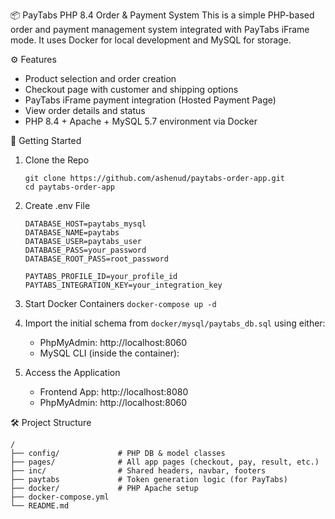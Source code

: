📦 PayTabs PHP 8.4 Order & Payment System
This is a simple PHP-based order and payment management system integrated with PayTabs iFrame mode. It uses Docker for local development and MySQL for storage.

⚙️ Features
- Product selection and order creation
- Checkout page with customer and shipping options
- PayTabs iFrame payment integration (Hosted Payment Page)
- View order details and status
- PHP 8.4 + Apache + MySQL 5.7 environment via Docker

🚀 Getting Started
1. Clone the Repo
    ```
    git clone https://github.com/ashenud/paytabs-order-app.git
    cd paytabs-order-app
    ```
2. Create .env File
    ```
    DATABASE_HOST=paytabs_mysql
    DATABASE_NAME=paytabs
    DATABASE_USER=paytabs_user
    DATABASE_PASS=your_password
    DATABASE_ROOT_PASS=root_password

    PAYTABS_PROFILE_ID=your_profile_id
    PAYTABS_INTEGRATION_KEY=your_integration_key
    ```
3. Start Docker Containers
    `docker-compose up -d`

4. Import the initial schema from `docker/mysql/paytabs_db.sql` using either:
    - PhpMyAdmin: http://localhost:8060
    - MySQL CLI (inside the container):

5. Access the Application
    - Frontend App: http://localhost:8080
    - PhpMyAdmin: http://localhost:8060

🛠️ Project Structure
```
/
├── config/             # PHP DB & model classes
├── pages/              # All app pages (checkout, pay, result, etc.)
├── inc/                # Shared headers, navbar, footers
├── paytabs             # Token generation logic (for PayTabs)
├── docker/             # PHP Apache setup
├── docker-compose.yml
└── README.md
```
